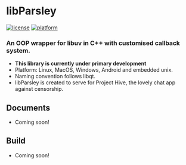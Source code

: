 # libParsley
[![license](https://img.shields.io/github/license/ultrasilicon/libParsley.svg)](https://github.com/ultrasilicon/libParsley/blob/master/LICENSE)
[![platform](https://img.shields.io/badge/Platform-desktop%20%7C%20mobile-ff69b4.svg?style=flat)](http://doc.qt.io/qt-5/supported-platforms.html)
### An OOP wrapper for libuv in C++ with customised callback system. 
* **This library is currently under primary development**
* Platform: Linux, MacOS, Windows, Android and embedded unix.
* Naming convention follows libqt.
* libParsley is created to serve for Project Hive, the lovely chat app against censorship.

## Documents
* Coming soon!

## Build
* Coming soon!
